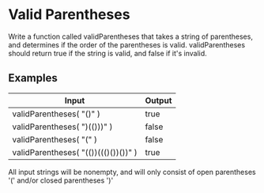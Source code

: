 # Valid Parentheses

Write a function called validParentheses that takes a string of parentheses, and determines if the order of the parentheses is valid. validParentheses should return true if the string is valid, and false if it's invalid.

## Examples
Input | Output
------------- | -------------
validParentheses( "()" ) | true
validParentheses( ")(()))" ) | false
validParentheses( "(" ) | false
validParentheses( "(())((()())())" ) | true 

All input strings will be nonempty, and will only consist of open parentheses '(' and/or closed parentheses ')'
